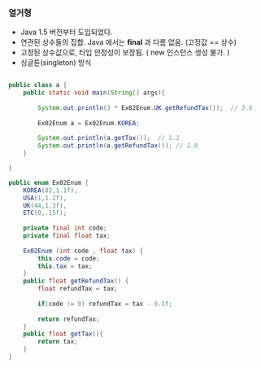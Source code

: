 ### 열거형
- Java 1.5 버전부터 도입되었다.
- 연관된 상수들의 집합. Java 에서는 **final** 과 다름 없음. (고정값 == 상수)
- 고정된 상수값으로, 타입 안정성이 보장됨. ( new 인스턴스 생성 불가. )
- 싱글톤(singleton) 방식

```java

public class a {
	public static void main(String[] args){
		
		System.out.println(3 * Ex02Enum.UK.getRefundTax());  // 3.6
  
		Ex02Enum a = Ex02Enum.KOREA;  
		
		System.out.println(a.getTax());  // 1.1
		System.out.println(a.getRefundTax()); // 1.0
	}

}

public enum Ex02Enum {  
    KOREA(82,1.1f),  
    USA(1,1.2f),  
    UK(44,1.3f),  
    ETC(0,.15f);  
  
    private final int code;  
    private final float tax;  
  
    Ex02Enum (int code , float tax) {  
        this.code = code;  
        this.tax = tax;  
    }  
    public float getRefundTax() {  
        float refundTax = tax;  
  
        if(code != 0) refundTax = tax - 0.1f;  
  
        return refundTax;  
    }  
    public float getTax(){  
        return tax;  
    }  
}


```